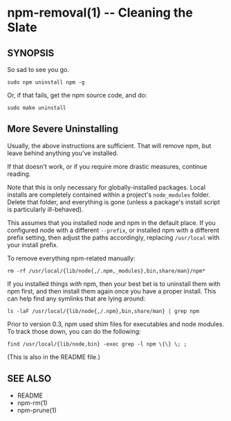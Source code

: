npm-removal(1) -- Cleaning the Slate
====================================










































































<extoc></extoc>

## SYNOPSIS

So sad to see you go.

    sudo npm uninstall npm -g

Or, if that fails, get the npm source code, and do:

    sudo make uninstall

## More Severe Uninstalling

Usually, the above instructions are sufficient.  That will remove
npm, but leave behind anything you've installed.

If that doesn't work, or if you require more drastic measures,
continue reading.

Note that this is only necessary for globally-installed packages.  Local
installs are completely contained within a project's `node_modules`
folder.  Delete that folder, and everything is gone (unless a package's
install script is particularly ill-behaved).

This assumes that you installed node and npm in the default place.  If
you configured node with a different `--prefix`, or installed npm with a
different prefix setting, then adjust the paths accordingly, replacing
`/usr/local` with your install prefix.

To remove everything npm-related manually:

    rm -rf /usr/local/{lib/node{,/.npm,_modules},bin,share/man}/npm*

If you installed things *with* npm, then your best bet is to uninstall
them with npm first, and then install them again once you have a
proper install.  This can help find any symlinks that are lying
around:

    ls -laF /usr/local/{lib/node{,/.npm},bin,share/man} | grep npm

Prior to version 0.3, npm used shim files for executables and node
modules.  To track those down, you can do the following:

    find /usr/local/{lib/node,bin} -exec grep -l npm \{\} \; ;

(This is also in the README file.)

## SEE ALSO

* README
* npm-rm(1)
* npm-prune(1)
